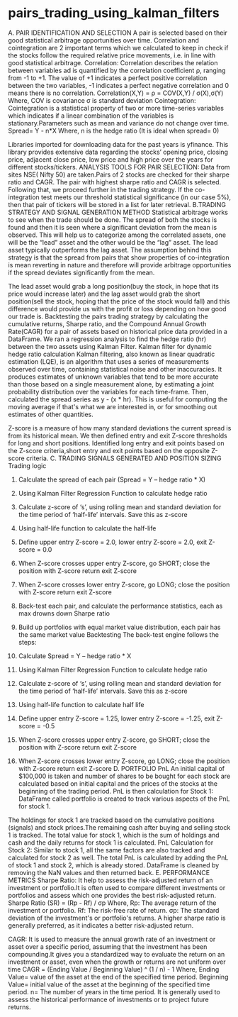 # pairs_trading_using_kalman_filters
A. PAIR IDENTIFICATION AND SELECTION
A pair is selected based on their good statistical arbitrage opportunities over time. Correlation and cointegration are 2 important terms which we calculated to keep in check if the stocks follow the required relative price movements, i.e. in line with good statistical arbitrage.
Correlation: Correlation describes the relation between variables ad is quantified by the correlation coefficient ρ, ranging from -1 to +1. The value of +1 indicates a perfect positive correlation between the two variables, -1 indicates a perfect negative correlation and 0 means there is no correlation.
Correlation(X,Y) = ρ = COV(X,Y) / σ(X),σ(Y) Where,
COV is covariance
σ is standard deviation
Cointegration: Cointegration is a statistical property of two or more time-series variables which indicates if a linear combination of the variables is stationary.Parameters such as mean and variance do not change over time.
Spread= Y - n*X
Where,
n is the hedge ratio (It is ideal when spread= 0)
  
 Libraries imported for downloading data for the past years is yfinance. This library provides extensive data regarding the stocks’ opening price, closing price, adjacent close price, low price and high price over the years for different stocks/tickers.
ANALYSIS TOOLS FOR PAIR SELECTION:
Data from sites NSE( Nifty 50) are taken.Pairs of 2 stocks are checked for their sharpe ratio and CAGR. The pair with highest sharpe ratio and CAGR is selected. Following that, we proceed further in the trading strategy.
If the co-integration test meets our threshold statistical significance (in our case 5%), then that pair of tickers will be stored in a list for later retrieval.
B.TRADING STRATEGY AND SIGNAL GENERATION METHOD
Statistical arbitrage works to see when the trade should be done. The spread of both the stocks is found and then it is seen where a significant deviation from the mean is observed. This will help us to categorize among the correlated assets, one will be the “lead” asset and the other would be the “lag” asset. The lead asset typically outperforms the lag asset.
The assumption behind this strategy is that the spread from pairs that show properties of co-integration is mean reverting in nature and therefore will provide arbitrage opportunities if the spread deviates significantly from the mean.
 
 The lead asset would grab a long position(buy the stock, in hope that its price would increase later) and the lag asset would grab the short position(sell the stock, hoping that the price of the stock would fall) and this difference would provide us with the profit or loss depending on how good our trade is.
Backtesting the pairs trading strategy by calculating the cumulative returns, Sharpe ratio, and the Compound Annual Growth Rate(CAGR) for a pair of assets based on historical price data provided in a DataFrame.
We ran a regression analysis to find the hedge ratio (hr) between the two assets using Kalman Filter.
Kalman filter for dynamic hedge ratio calculation
Kalman filtering, also known as linear quadratic estimation (LQE), is an algorithm that uses a series of measurements observed over time, containing statistical noise and other inaccuracies.
It produces estimates of unknown variables that tend to be more accurate than those based on a single measurement alone, by estimating a joint probability distribution over the variables for each time-frame.
Then, calculated the spread series as y - (x * hr).
This is useful for computing the moving average if that's what we are interested in, or for smoothing out estimates of other quantities.

 Z-score is a measure of how many standard deviations the current spread is from its historical mean.
We then defined entry and exit Z-score thresholds for long and short positions. Identified long entry and exit points based on the Z-score criteria,short entry and exit points based on the opposite Z-score criteria.
C. TRADING SIGNALS GENERATED AND POSITION SIZING
Trading logic
1. Calculate the spread of each pair (Spread = Y – hedge ratio * X)
2. Using Kalman Filter Regression Function to calculate hedge ratio
3. Calculate z-score of ‘s’, using rolling mean and standard deviation for the time period of ‘half-life’ intervals. Save this as z-score
4. Using half-life function to calculate the half-life
5. Define upper entry Z-score = 2.0, lower entry Z-score = 2.0,
exit Z-score = 0.0
6. When Z-score crosses upper entry Z-score, go SHORT; close
the position with Z-score return exit Z-score
7. When Z-score crosses lower entry Z-score, go LONG; close
the position with Z-score return exit Z-score
8. Back-test each pair, and calculate the performance statistics,
each as max drowns down Sharpe ratio

 9. Build up portfolios with equal market value distribution, each pair has the same market value
Backtesting
The back-test engine follows the steps:
1. Calculate Spread = Y – hedge ratio * X
2. Using Kalman Filter Regression Function to calculate hedge
ratio
3. Calculate z-score of ‘s’, using rolling mean and standard
deviation for the time period of ‘half-life’ intervals. Save this as
z-score
4. Using half-life function to calculate half life
5. Define upper entry Z-score = 1.25, lower entry Z-score =
-1.25, exit Z-score = -0.5
6. When Z-score crosses upper entry Z-score, go SHORT; close
the position with Z-score return exit Z-score
7. When Z-score crosses lower entry Z-score, go LONG; close
the position with Z-score return exit Z-score
D. PORTFOLIO PnL
An initial capital of $100,000 is taken and number of shares to be bought for each stock are calculated based on initial capital and the prices of the stocks at the beginning of the trading period.
PnL is then calculation for Stock 1:
DataFrame called portfolio is created to track various aspects of the PnL for stock 1.

 The holdings for stock 1 are tracked based on the cumulative positions (signals) and stock prices.The remaining cash after buying and selling stock 1 is tracked. The total value for stock 1, which is the sum of holdings and cash and the daily returns for stock 1 is calculated.
PnL Calculation for Stock 2:
Similar to stock 1, all the same factors are also tracked and calculated for stock 2 as well.
The total PnL is calculated by adding the PnL of stock 1 and stock 2, which is already stored.
DataFrame is cleaned by removing the NaN values and then returned back.
E. PERFORMANCE METRICS
Sharpe Ratio:
It help to assess the risk-adjusted return of an investment or portfolio.It is often used to compare different investments or portfolios and assess which one provides the best risk-adjusted return.
Sharpe Ratio (SR) = (Rp - Rf) / σp
Where,
Rp: The average return of the investment or portfolio.
Rf: The risk-free rate of return.
σp: The standard deviation of the investment's or portfolio's returns.
A higher sharpe ratio is generally preferred, as it indicates a better risk-adjusted return.

 CAGR:
It is used to measure the annual growth rate of an investment or asset over a specific period, assuming that the investment has been compounding.It gives you a standardized way to evaluate the return on an investment or asset, even when the growth or returns are not uniform over time
CAGR = (Ending Value / Beginning Value) ^ (1 / n) - 1
Where,
Ending Value= value of the asset at the end of the specified time period.
Beginning Value= initial value of the asset at the beginning of the specified time period. n= The number of years in the time period.
It is generally used to assess the historical performance of investments or to project future returns.
